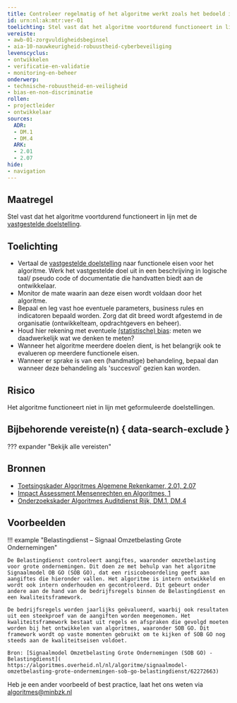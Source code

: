 ```yaml
---
title: Controleer regelmatig of het algoritme werkt zoals het bedoeld is
id: urn:nl:ak:mtr:ver-01
toelichting: Stel vast dat het algoritme voortdurend functioneert in lijn met de vastgestelde doelstelling
vereiste:
- awb-01-zorgvuldigheidsbeginsel
- aia-10-nauwkeurigheid-robuustheid-cyberbeveiliging
levenscyclus:
- ontwikkelen
- verificatie-en-validatie
- monitoring-en-beheer
onderwerp:
- technische-robuustheid-en-veiligheid
- bias-en-non-discriminatie
rollen:
- projectleider
- ontwikkelaar
sources:
  ADR:
  - DM.1
  - DM.4
  ARK:
  - 2.01
  - 2.07
hide:
- navigation
---
```


<!-- tags -->

## Maatregel
Stel vast dat het algoritme voortdurend functioneert in lijn met de [vastgestelde doelstelling](1-pba-02-formuleren-doelstelling.md).

## Toelichting
- Vertaal de [vastgestelde doelstelling](1-pba-02-formuleren-doelstelling.md) naar functionele eisen voor het algoritme. Werk het vastgestelde doel uit in een beschrijving in logische taal/ pseudo code of documentatie die handvatten biedt aan de ontwikkelaar.
- Monitor de mate waarin aan deze eisen wordt voldaan door het algoritme.
- Bepaal en leg vast hoe eventuele parameters, business rules en indicatoren bepaald worden. Zorg dat dit breed wordt afgestemd in de organisatie (ontwikkelteam, opdrachtgevers en beheer).
- Houd hier rekening met eventuele [(statistische) bias](../../onderwerpen/bias-en-non-discriminatie.md#bias-in-statistiek-en-berekeningen): meten we daadwerkelijk wat we denken te meten?
- Wanneer het algoritme meerdere doelen dient, is het belangrijk ook te evalueren op meerdere functionele eisen.
- Wanneer er sprake is van een (handmatige) behandeling, bepaal dan wanneer deze behandeling als 'succesvol' gezien kan worden.

## Risico
Het algoritme functioneert niet in lijn met geformuleerde doelstellingen.
<!-- iets toevoegen over scope creep -->

## Bijbehorende vereiste(n) { data-search-exclude }
??? expander "Bekijk alle vereisten"
    <!-- list_vereisten_on_maatregelen_page -->

## Bronnen
- [Toetsingskader Algoritmes Algemene Rekenkamer, 2.01, 2.07](https://www.rekenkamer.nl/onderwerpen/algoritmes/documenten/publicaties/2024/05/15/het-toetsingskader-aan-de-slag)
- [Impact Assessment Mensenrechten en Algoritmes, 1](https://www.rijksoverheid.nl/documenten/rapporten/2021/02/25/impact-assessment-mensenrechten-en-algoritmes)
- [Onderzoekskader Algoritmes Auditdienst Rijk, DM.1, DM.4](https://www.rijksoverheid.nl/documenten/rapporten/2023/07/11/onderzoekskader-algoritmes-adr-2023)

## Voorbeelden

!!! example "Belastingdienst – Signaal Omzetbelasting Grote Ondernemingen"

	De Belastingdienst controleert aangiftes, waaronder omzetbelasting voor grote ondernemingen. Dit doen ze met behulp van het algoritme Signaalmodel OB GO (SOB GO), dat een risicobeoordeling geeft aan aangiftes die hieronder vallen. Het algoritme is intern ontwikkeld en wordt ook intern onderhouden en gecontroleerd. Dit gebeurt onder andere aan de hand van de bedrijfsregels binnen de Belastingdienst en een kwaliteitsframework.

	De bedrijfsregels worden jaarlijks geëvalueerd, waarbij ook resultaten uit een steekproef van de aangiften worden meegenomen. Het kwaliteitsframework bestaat uit regels en afspraken die gevolgd moeten worden bij het ontwikkelen van algoritmes, waaronder SOB GO. Dit framework wordt op vaste momenten gebruikt om te kijken of SOB GO nog steeds aan de kwaliteitseisen voldoet.

	Bron: [Signaalmodel Omzetbelasting Grote Ondernemingen (SOB GO) - Belastingdienst]( https://algoritmes.overheid.nl/nl/algoritme/signaalmodel-omzetbelasting-grote-ondernemingen-sob-go-belastingdienst/62272663)

Heb je een ander voorbeeld of best practice, laat het ons weten via [algoritmes@minbzk.nl](mailto:algoritmes@minbzk.nl)  
